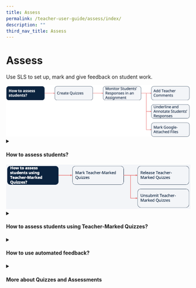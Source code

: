 ```yaml
---
title: Assess
permalink: /teacher-user-guide/assess/index/
description: ""
third_nav_title: Assess
---
```

<h1>Assess</h1>
<p>Use SLS to set up, mark and give feedback on student work.</p>

<img src="/images/2Teacher/Flow-Assess1.png">

<details>
 <summary><h4>How to assess students?</h4></summary>
 <ul>
    <li><a target="_blank" href="/teacher-user-guide/assess/create-quizzes/">(1) Create Quizzes (New)</a></li>
    <li><a target="_blank" href="/teacher-user-guide/assess/monitor-students-responses-in-an-assignment/">(2) Monitor Students' Responses in an Assignment</a></li>
    <li><a target="_blank" href="/teacher-user-guide/assess/add-teacher-comments/">(3a) Add Teacher Comments</a></li>
    <li><a target="_blank" href="/teacher-user-guide/assess/annotate-underline-students-responses/">(3b) Annotate (Underline) Students' Responses</a></li>
    <li><a target="_blank" href="/teacher-user-guide/assess/mark-google-attached-files/">(3c) Mark Google-Attached Files</a></li>
  </ul>
</details>

<img src="/images/2Teacher/Flow-Assess2.png">

<details>
 <summary><h4>How to assess students using Teacher-Marked Quizzes?</h4></summary>
<ul>
    <li><a target="_blank" href="/teacher-user-guide/assess/mark-teacher-marked-quizzes/">(1) Mark Teacher-Marked Quizzes</a></li>
    <li><a target="_blank" href="/teacher-user-guide/assess/release-teacher-marked-quizzes/">(2a) Release Teacher-Marked Quizzes</a></li>
    <li><a target="_blank" href="/teacher-user-guide/assess/unsubmit-teacher-marked-quizzes/">(2b) Unsubmit Teacher-Marked Quizzes</a></li>
  </ul>
</details>
<details>
 <summary><h4>How to use automated feedback?</h4></summary>
<ul>
    <li><a target="_blank" href="/teacher-user-guide/assess/add-mathematics-feedback/">Add Mathematics Feedback</a></li>
  </ul>
</details>
<details>
 <summary><h4>More about Quizzes and Assessments</h4></summary>
<ul>
    <li><a target="_blank" href="/teacher-user-guide/assess/view-assignments/">View Assignments</a></li>
    <li><a target="_blank" href="/teacher-user-guide/assess/edit-quizzes/">Edit Quizzes (New)</a></li>
    <li><a target="_blank" href="/teacher-user-guide/assess/set-assignments-as-assessments/">Set Assignments as Assessments</a></li>
    <li><a target="_blank" href="/teacher-user-guide/assess/add-and-view-passcodes/">Add and View Passcodes</a></li>
    <li><a target="_blank" href="/teacher-user-guide/assess/view-students-notes/">View Students' Notes</a></li>
    <li><a target="_blank" href="/teacher-user-guide/assess/mark-assignments-as-complete-and-incomplete/">Mark Assignments as Complete and Incomplete</a></li>
  </ul>
</details>